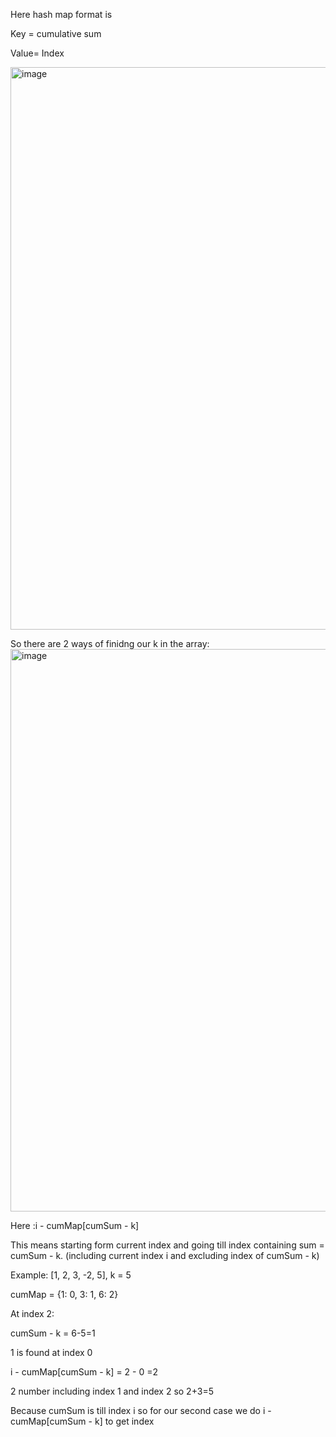 Here hash map format is 


Key = cumulative sum

Value= Index

<img width="900" alt="image" src="https://github.com/user-attachments/assets/ebdecd47-143b-4e1f-b6be-bf712c67a568" />

So there are 2 ways of finidng our k in the array:
<img width="900" alt="image" src="https://github.com/user-attachments/assets/5d83f124-bdd1-4818-a466-03ba60dff46b">



Here :i - cumMap[cumSum - k]

This means starting form current index and going till index containing sum = cumSum - k. (including current index i and excluding index of cumSum - k)

Example:
[1, 2, 3, -2, 5], k = 5

cumMap = {1: 0, 3: 1, 6: 2}

At index 2:

 cumSum - k = 6-5=1

 1 is found at index 0

 i - cumMap[cumSum - k] = 2 - 0 =2

 2 number including index 1 and index 2 so 2+3=5


 Because cumSum is till index i so for our second case we do  i - cumMap[cumSum - k] to get index
